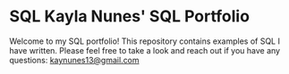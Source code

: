 # SQL Kayla Nunes' SQL Portfolio  

Welcome to my SQL portfolio! This repository contains examples of SQL I have written. Please feel free to take a look and reach out if you have any questions: kaynunes13@gmail.com
